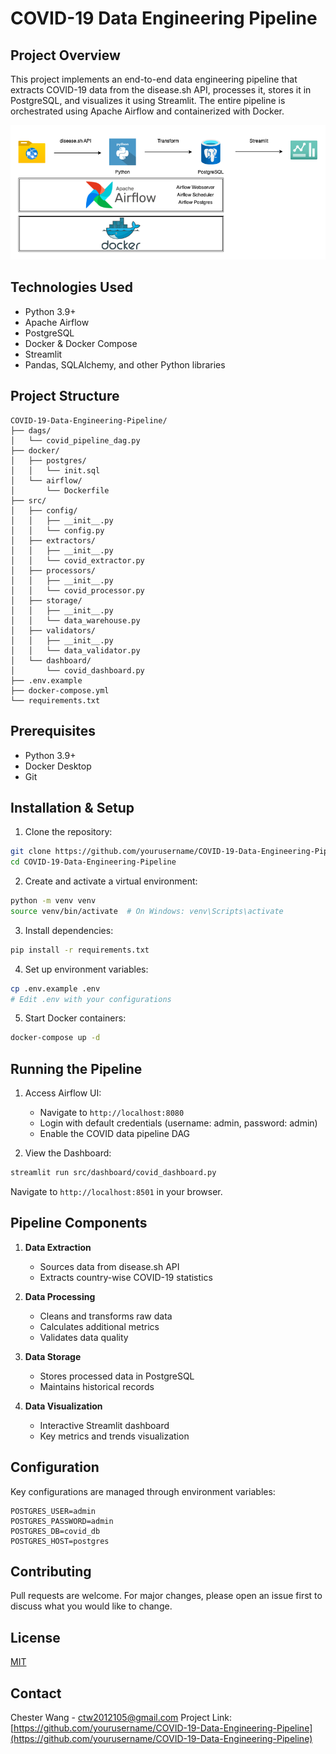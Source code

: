 


# COVID-19 Data Engineering Pipeline

## Project Overview
This project implements an end-to-end data engineering pipeline that extracts COVID-19 data from the disease.sh API, processes it, stores it in PostgreSQL, and visualizes it using Streamlit. The entire pipeline is orchestrated using Apache Airflow and containerized with Docker.

![Project Architecture](./images/Covid19_Pipeline.png)

## Technologies Used
- Python 3.9+
- Apache Airflow
- PostgreSQL
- Docker & Docker Compose
- Streamlit
- Pandas, SQLAlchemy, and other Python libraries

## Project Structure
```
COVID-19-Data-Engineering-Pipeline/
├── dags/
│   └── covid_pipeline_dag.py
├── docker/
│   ├── postgres/
│   │   └── init.sql
│   └── airflow/
│       └── Dockerfile
├── src/
│   ├── config/
│   │   ├── __init__.py
│   │   └── config.py
│   ├── extractors/
│   │   ├── __init__.py
│   │   └── covid_extractor.py
│   ├── processors/
│   │   ├── __init__.py
│   │   └── covid_processor.py
│   ├── storage/
│   │   ├── __init__.py
│   │   └── data_warehouse.py
│   ├── validators/
│   │   ├── __init__.py
│   │   └── data_validator.py
│   └── dashboard/
│       └── covid_dashboard.py
├── .env.example
├── docker-compose.yml
└── requirements.txt
```

## Prerequisites
- Python 3.9+
- Docker Desktop
- Git

## Installation & Setup

1. Clone the repository:
```bash
git clone https://github.com/yourusername/COVID-19-Data-Engineering-Pipeline.git
cd COVID-19-Data-Engineering-Pipeline
```

2. Create and activate a virtual environment:
```bash
python -m venv venv
source venv/bin/activate  # On Windows: venv\Scripts\activate
```

3. Install dependencies:
```bash
pip install -r requirements.txt
```

4. Set up environment variables:
```bash
cp .env.example .env
# Edit .env with your configurations
```

5. Start Docker containers:
```bash
docker-compose up -d
```

## Running the Pipeline

1. Access Airflow UI:
   - Navigate to `http://localhost:8080`
   - Login with default credentials (username: admin, password: admin)
   - Enable the COVID data pipeline DAG

2. View the Dashboard:
```bash
streamlit run src/dashboard/covid_dashboard.py
```
Navigate to `http://localhost:8501` in your browser.

## Pipeline Components

1. **Data Extraction**
   - Sources data from disease.sh API
   - Extracts country-wise COVID-19 statistics

2. **Data Processing**
   - Cleans and transforms raw data
   - Calculates additional metrics
   - Validates data quality

3. **Data Storage**
   - Stores processed data in PostgreSQL
   - Maintains historical records

4. **Data Visualization**
   - Interactive Streamlit dashboard
   - Key metrics and trends visualization

## Configuration

Key configurations are managed through environment variables:
```
POSTGRES_USER=admin
POSTGRES_PASSWORD=admin
POSTGRES_DB=covid_db
POSTGRES_HOST=postgres
```

## Contributing
Pull requests are welcome. For major changes, please open an issue first to discuss what you would like to change.

## License
[MIT](https://choosealicense.com/licenses/mit/)

## Contact
Chester Wang - ctw2012105@gmail.com
Project Link: [https://github.com/yourusername/COVID-19-Data-Engineering-Pipeline](https://github.com/yourusername/COVID-19-Data-Engineering-Pipeline)


